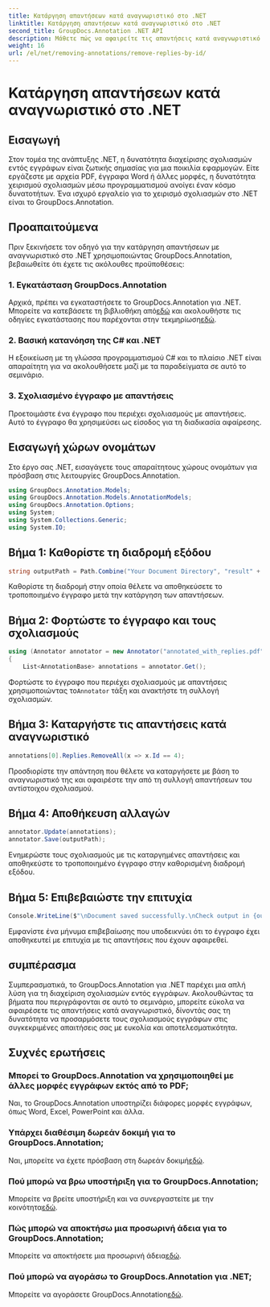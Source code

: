 ```yaml
---
title: Κατάργηση απαντήσεων κατά αναγνωριστικό στο .NET
linktitle: Κατάργηση απαντήσεων κατά αναγνωριστικό στο .NET
second_title: GroupDocs.Annotation .NET API
description: Μάθετε πώς να αφαιρείτε τις απαντήσεις κατά αναγνωριστικό στο .NET χρησιμοποιώντας το GroupDocs.Annotation. Ακολουθήστε το βήμα προς βήμα εκμάθησή μας για αποτελεσματική διαχείριση σχολιασμών εγγράφων.
weight: 16
url: /el/net/removing-annotations/remove-replies-by-id/
---
```


# Κατάργηση απαντήσεων κατά αναγνωριστικό στο .NET

## Εισαγωγή
Στον τομέα της ανάπτυξης .NET, η δυνατότητα διαχείρισης σχολιασμών εντός εγγράφων είναι ζωτικής σημασίας για μια ποικιλία εφαρμογών. Είτε εργάζεστε με αρχεία PDF, έγγραφα Word ή άλλες μορφές, η δυνατότητα χειρισμού σχολιασμών μέσω προγραμματισμού ανοίγει έναν κόσμο δυνατοτήτων. Ένα ισχυρό εργαλείο για το χειρισμό σχολιασμών στο .NET είναι το GroupDocs.Annotation.
## Προαπαιτούμενα
Πριν ξεκινήσετε τον οδηγό για την κατάργηση απαντήσεων με αναγνωριστικό στο .NET χρησιμοποιώντας GroupDocs.Annotation, βεβαιωθείτε ότι έχετε τις ακόλουθες προϋποθέσεις:
### 1. Εγκατάσταση GroupDocs.Annotation
 Αρχικά, πρέπει να εγκαταστήσετε το GroupDocs.Annotation για .NET. Μπορείτε να κατεβάσετε τη βιβλιοθήκη από[εδώ](https://releases.groupdocs.com/annotation/net/) και ακολουθήστε τις οδηγίες εγκατάστασης που παρέχονται στην τεκμηρίωση[εδώ](https://tutorials.groupdocs.com/annotation/net/).
### 2. Βασική κατανόηση της C# και .NET
Η εξοικείωση με τη γλώσσα προγραμματισμού C# και το πλαίσιο .NET είναι απαραίτητη για να ακολουθήσετε μαζί με τα παραδείγματα σε αυτό το σεμινάριο.
### 3. Σχολιασμένο έγγραφο με απαντήσεις
Προετοιμάστε ένα έγγραφο που περιέχει σχολιασμούς με απαντήσεις. Αυτό το έγγραφο θα χρησιμεύσει ως είσοδος για τη διαδικασία αφαίρεσης.

## Εισαγωγή χώρων ονομάτων
Στο έργο σας .NET, εισαγάγετε τους απαραίτητους χώρους ονομάτων για πρόσβαση στις λειτουργίες GroupDocs.Annotation.
```csharp
using GroupDocs.Annotation.Models;
using GroupDocs.Annotation.Models.AnnotationModels;
using GroupDocs.Annotation.Options;
using System;
using System.Collections.Generic;
using System.IO;
```
## Βήμα 1: Καθορίστε τη διαδρομή εξόδου
```csharp
string outputPath = Path.Combine("Your Document Directory", "result" + Path.GetExtension("input.pdf"));
```
Καθορίστε τη διαδρομή στην οποία θέλετε να αποθηκεύσετε το τροποποιημένο έγγραφο μετά την κατάργηση των απαντήσεων.
## Βήμα 2: Φορτώστε το έγγραφο και τους σχολιασμούς
```csharp
using (Annotator annotator = new Annotator("annotated_with_replies.pdf"))
{
    List<AnnotationBase> annotations = annotator.Get();
```
 Φορτώστε το έγγραφο που περιέχει σχολιασμούς με απαντήσεις χρησιμοποιώντας το`Annotator` τάξη και ανακτήστε τη συλλογή σχολιασμών.
## Βήμα 3: Καταργήστε τις απαντήσεις κατά αναγνωριστικό
```csharp
annotations[0].Replies.RemoveAll(x => x.Id == 4);
```
Προσδιορίστε την απάντηση που θέλετε να καταργήσετε με βάση το αναγνωριστικό της και αφαιρέστε την από τη συλλογή απαντήσεων του αντίστοιχου σχολιασμού.
## Βήμα 4: Αποθήκευση αλλαγών
```csharp
annotator.Update(annotations);
annotator.Save(outputPath);
```
Ενημερώστε τους σχολιασμούς με τις καταργημένες απαντήσεις και αποθηκεύστε το τροποποιημένο έγγραφο στην καθορισμένη διαδρομή εξόδου.
## Βήμα 5: Επιβεβαιώστε την επιτυχία
```csharp
Console.WriteLine($"\nDocument saved successfully.\nCheck output in {outputPath}.");
```
Εμφανίστε ένα μήνυμα επιβεβαίωσης που υποδεικνύει ότι το έγγραφο έχει αποθηκευτεί με επιτυχία με τις απαντήσεις που έχουν αφαιρεθεί.

## συμπέρασμα
Συμπερασματικά, το GroupDocs.Annotation για .NET παρέχει μια απλή λύση για τη διαχείριση σχολιασμών εντός εγγράφων. Ακολουθώντας τα βήματα που περιγράφονται σε αυτό το σεμινάριο, μπορείτε εύκολα να αφαιρέσετε τις απαντήσεις κατά αναγνωριστικό, δίνοντάς σας τη δυνατότητα να προσαρμόσετε τους σχολιασμούς εγγράφων στις συγκεκριμένες απαιτήσεις σας με ευκολία και αποτελεσματικότητα.
## Συχνές ερωτήσεις
### Μπορεί το GroupDocs.Annotation να χρησιμοποιηθεί με άλλες μορφές εγγράφων εκτός από το PDF;
Ναι, το GroupDocs.Annotation υποστηρίζει διάφορες μορφές εγγράφων, όπως Word, Excel, PowerPoint και άλλα.
### Υπάρχει διαθέσιμη δωρεάν δοκιμή για το GroupDocs.Annotation;
 Ναι, μπορείτε να έχετε πρόσβαση στη δωρεάν δοκιμή[εδώ](https://releases.groupdocs.com/).
### Πού μπορώ να βρω υποστήριξη για το GroupDocs.Annotation;
 Μπορείτε να βρείτε υποστήριξη και να συνεργαστείτε με την κοινότητα[εδώ](https://forum.groupdocs.com/c/annotation/10).
### Πώς μπορώ να αποκτήσω μια προσωρινή άδεια για το GroupDocs.Annotation;
 Μπορείτε να αποκτήσετε μια προσωρινή άδεια[εδώ](https://purchase.groupdocs.com/temporary-license/).
### Πού μπορώ να αγοράσω το GroupDocs.Annotation για .NET;
 Μπορείτε να αγοράσετε GroupDocs.Annotation[εδώ](https://purchase.groupdocs.com/buy).